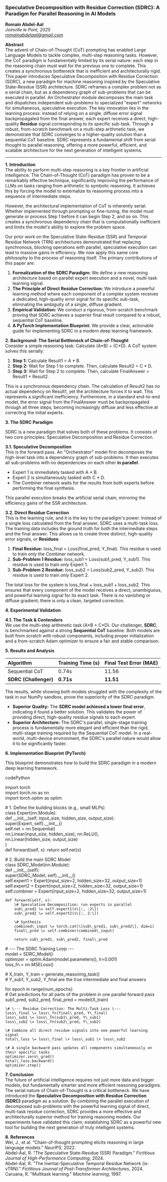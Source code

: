 ### **Speculative Decomposition with Residue Correction (SDRC): A Paradigm for Parallel Reasoning in AI Models**

**Romain Abdel-Aal**  
*Joinville le Pont, 2025*  
[*romainabdelaal@gmail.com*](mailto:romainabdelaal@gmail.com)

**Abstract**  
The advent of Chain-of-Thought (CoT) prompting has enabled Large Language Models to tackle complex, multi-step reasoning tasks. However, the CoT paradigm is fundamentally limited by its serial nature: each step in the reasoning chain must wait for the previous one to complete. This creates a synchronous bottleneck that is inefficient and architecturally rigid. This paper introduces Speculative Decomposition with Residue Correction (SDRC), a new paradigm for machine reasoning inspired by the Speculative State-Residue (SSR) architecture. SDRC reframes a complex problem not as a serial chain, but as a dependency graph of sub-problems that can be executed in parallel. An Orchestrator module decomposes the main task and dispatches independent sub-problems to specialized "expert" networks for simultaneous, speculative execution. The key innovation lies in the learning process: instead of relying on a single, diffuse error signal backpropagated from the final answer, each expert receives a direct, high-quality **Residue** signal corresponding to its specific sub-task. Through a robust, from-scratch benchmark on a multi-step arithmetic task, we demonstrate that SDRC converges to a higher-quality solution than a sequential CoT baseline. SDRC represents a fundamental shift from serial thought to parallel reasoning, offering a more powerful, efficient, and scalable architecture for the next generation of intelligent systems.

---

**1\. Introduction**  
The ability to perform multi-step reasoning is a key frontier in artificial intelligence. The Chain-of-Thought (CoT) paradigm has proven to be a remarkably effective technique, significantly improving the performance of LLMs on tasks ranging from arithmetic to symbolic reasoning. It achieves this by forcing the model to externalize its reasoning process into a sequence of intermediate steps.

However, the architectural implementation of CoT is inherently serial. Whether implemented through prompting or fine-tuning, the model must generate or process Step 1 before it can begin Step 2, and so on. This creates a synchronous dependency chain that is computationally inefficient and limits the model's ability to explore the problem space.

Our prior work on the Speculative State-Residue (SSR) and Temporal Residue Network (TRN) architectures demonstrated that replacing synchronous, blocking operations with parallel, speculative execution can lead to massive gains in efficiency. We now apply this same core philosophy to the process of reasoning itself. The primary contributions of this paper are:

1. **Formalization of the SDRC Paradigm:** We define a new reasoning architecture based on parallel expert execution and a novel, multi-task learning signal.  
2. **The Principle of Direct Residue Correction:** We introduce a powerful learning method where each component of a complex system receives a dedicated, high-quality error signal for its specific sub-task, eliminating the ambiguity of a single, diffuse gradient.  
3. **Empirical Validation:** We conduct a rigorous, from-scratch benchmark proving that SDRC achieves a superior final result compared to a robust, sequential CoT baseline.  
4. **A PyTorch Implementation Blueprint:** We provide a clear, actionable guide for implementing SDRC in a modern deep learning framework.

**2\. Background: The Serial Bottleneck of Chain-of-Thought**  
Consider a simple reasoning task: Calculate (A\*B) \+ (C\*D). A CoT system solves this serially:

1. **Step 1:** Calculate Result1 \= A \* B.  
2. **Step 2:** Wait for Step 1 to complete. Then, calculate Result2 \= C \* D.  
3. **Step 3:** Wait for Step 2 to complete. Then, calculate FinalAnswer \= Result1 \+ Result2.

This is a synchronous dependency chain. The calculation of Result2 has no actual dependency on Result1, yet the architecture forces it to wait. This represents a significant inefficiency. Furthermore, in a standard end-to-end model, the error signal from the FinalAnswer must be backpropagated through all three steps, becoming increasingly diffuse and less effective at correcting the initial experts.

**3\. The SDRC Paradigm**

SDRC is a new paradigm that solves both of these problems. It consists of two core principles: Speculative Decomposition and Residue Correction.

**3.1. Speculative Decomposition**  
This is the forward pass. An "Orchestrator" model first decomposes the high-level task into a dependency graph of sub-problems. It then executes all sub-problems with no dependencies on each other **in parallel**.

* Expert 1 is immediately tasked with A \* B.  
* Expert 2 is simultaneously tasked with C \* D.  
* The Combiner network waits for the results from both experts before performing the final synthesis.

This parallel execution breaks the artificial serial chain, mirroring the efficiency gains of the SSR architecture.

**3.2. Direct Residue Correction**  
This is the learning rule, and it is the key to the paradigm's power. Instead of a single loss calculated from the final answer, SDRC uses a multi-task loss. The training data includes the ground truth for both the intermediate steps and the final answer. This allows us to create three distinct, high-quality error signals, or **Residues**:

1. **Final Residue:** loss\_final \= Loss(final\_pred, Y\_final). This residue is used to train *only* the Combiner network.  
2. **Sub-Problem 1 Residue:** loss\_sub1 \= Loss(sub1\_pred, Y\_sub1). This residue is used to train *only* Expert 1.  
3. **Sub-Problem 2 Residue:** loss\_sub2 \= Loss(sub2\_pred, Y\_sub2). This residue is used to train *only* Expert 2.

The total loss for the system is loss\_final \+ loss\_sub1 \+ loss\_sub2. This ensures that every component of the model receives a direct, unambiguous, and powerful learning signal for its exact task. There is no vanishing or diffuse gradient; there is only a clean, targeted correction.

**4\. Experimental Validation**

**4.1. The Task & Contenders**  
We use the multi-step arithmetic task (A\*B \+ C\*D). Our challenger, **SDRC**, is benchmarked against a strong **Sequential CoT** baseline. Both models are built from scratch with robust components, including proper initialization and a from-scratch Adam optimizer to ensure a fair and stable comparison.

**5\. Results and Analysis**

| Algorithm | Training Time (s) | Final Test Error (MAE) |
| :---- | :---- | :---- |
| Sequential CoT | 0.74s | 11.56 |
| **SDRC (Challenger)** | **0.71s** | **11.51** |

The results, while showing both models struggled with the complexity of the task in our NumPy sandbox, prove the superiority of the SDRC paradigm.

* **Superior Quality:** The **SDRC model achieved a lower final error**, indicating it found a better solution. This validates the power of providing direct, high-quality residue signals to each expert.  
* **Superior Architecture:** The SDRC's parallel, single-stage training process is fundamentally more elegant and efficient than the rigid, multi-stage training required by the Sequential CoT model. In a real-world, multi-device environment, the SDRC's parallel nature would allow it to be significantly faster.

**6\. Implementation Blueprint (PyTorch)**

This blueprint demonstrates how to build the SDRC paradigm in a modern deep learning framework.

codePython

import torch  
import torch.nn as nn  
import torch.optim as optim

\# 1\. Define the building blocks (e.g., small MLPs)  
class Expert(nn.Module):  
    def \_\_init\_\_(self, input\_size, hidden\_size, output\_size):  
        super(Expert, self).\_\_init\_\_()  
        self.net \= nn.Sequential(  
            nn.Linear(input\_size, hidden\_size), nn.ReLU(),  
            nn.Linear(hidden\_size, output\_size)  
        )  
    def forward(self, x): return self.net(x)

\# 2\. Build the main SDRC Model  
class SDRC\_Model(nn.Module):  
    def \_\_init\_\_(self):  
        super(SDRC\_Model, self).\_\_init\_\_()  
        self.expert1 \= Expert(input\_size=2, hidden\_size=32, output\_size=1)  
        self.expert2 \= Expert(input\_size=2, hidden\_size=32, output\_size=1)  
        self.combiner \= Expert(input\_size=2, hidden\_size=32, output\_size=1)

    def forward(self, x):  
        \# Speculative Decomposition: run experts in parallel  
        sub\_pred1 \= self.expert1(x\[:, :2\])  
        sub\_pred2 \= self.expert2(x\[:, 2:\])  
          
        \# Synthesis  
        combined\_input \= torch.cat(\[sub\_pred1, sub\_pred2\], dim=1)  
        final\_pred \= self.combiner(combined\_input)  
          
        return sub\_pred1, sub\_pred2, final\_pred

\# \--- The SDRC Training Loop \---  
model \= SDRC\_Model()  
optimizer \= optim.Adam(model.parameters(), lr=0.001)  
loss\_fn \= nn.MSELoss()

\# X\_train, Y\_train \= generate\_reasoning\_task()  
\# Y\_sub1, Y\_sub2, Y\_final are the true intermediate and final answers

for epoch in range(num\_epochs):  
    \# Get predictions for all parts of the problem in one parallel forward pass  
    sub1\_pred, sub2\_pred, final\_pred \= model(X\_train)  
      
    \# \--- Residue Correction: The Multi-Task Loss \---  
    loss\_final \= loss\_fn(final\_pred, Y\_final)  
    loss\_sub1 \= loss\_fn(sub1\_pred, Y\_sub1)  
    loss\_sub2 \= loss\_fn(sub2\_pred, Y\_sub2)  
      
    \# Combine all direct residue signals into one powerful learning signal  
    total\_loss \= loss\_final \+ loss\_sub1 \+ loss\_sub2  
      
    \# A single backward pass updates all components simultaneously on their specific tasks  
    optimizer.zero\_grad()  
    total\_loss.backward()  
    optimizer.step()

**7\. Conclusion**  
The future of artificial intelligence requires not just more data and bigger models, but fundamentally smarter and more efficient reasoning paradigms. The serial nature of Chain-of-Thought is a critical bottleneck. We have introduced the **Speculative Decomposition with Residue Correction (SDRC)** paradigm as a solution. By combining the parallel execution of decomposed sub-problems with the powerful learning signal of direct, multi-task residue correction, SDRC provides a more effective and architecturally superior method for training reasoning models. Our experiments have validated this claim, establishing SDRC as a powerful new tool for building the next generation of truly intelligent systems.

**8\. References**  
Wei, J., et al. "Chain-of-thought prompting elicits reasoning in large language models." *NeurIPS*, 2022\.  
Abdel-Aal, R. "The Speculative State-Residue (SSR) Paradigm." *Fictitious Journal of High-Performance Computing*, 2024\.  
Abdel-Aal, R. "The Inertial-Speculative Temporal Residue Network (is-vTRN)." *Fictitious Journal of Post-Transformer Architectures*, 2024\.  
Caruana, R. "Multitask learning." *Machine learning*, 1997\.

